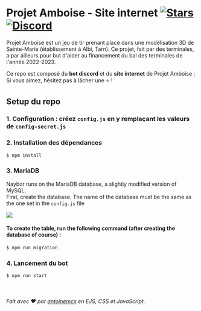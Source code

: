 # Projet Amboise - Site internet [![Stars](https://img.shields.io/github/stars/antoinemcx/projet-amboise)](https://github.com/antoinemcx/projet-amboise) [![Discord](https://img.shields.io/badge/-Discord-7389D8?logo=discord&logoColor=ffffff&labelColor=6A7EC2)](https://discord.gg/JhRhU2cKVQ)

Projet Amboise est un jeu de tir prenant place dans une modélisation 3D de Sainte-Marie (établissement à Albi, Tarn).
Ce projet, fait par des terminales, a par ailleurs pour but d'aider au financement du bal des terminales de l'année 2022-2023.
   
Ce repo est composé du **bot discord** et du **site internet** de Projet Amboise ; Si vous aimez, hésitez pas à lâcher une ⭐ !

## Setup du repo

### 1. Configuration : créez `config.js` en y remplaçant les valeurs de `config-secret.js`

### 2. Installation des dépendances

```sh
$ npm install
```

### 3. MariaDB

Naybor runs on the MariaDB database, a slightly modified version of MySQL.<br>
First, create the database. The name of the database must be the same as the one set in the `config.js` file  

![](https://i.imgur.com/ALeKvsf.png)

#### To create the table, run the following command (after creating the database of course) :

```sh
$ npm run migration
```

### 4. Lancement du bot

```sh
$ npm run start
```
‎
   
###### Fait avec ❤️ par [antoinemcx](https://github.com/antoinemcx) en EJS, CSS et JavaScript.